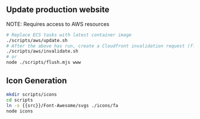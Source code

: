 ## Update production website

NOTE: Requires access to AWS resources

```bash
# Replace ECS tasks with latest container image
./scripts/aws/update.sh
# After the above has run, create a Cloudfront invalidation request (flushes CDN cache)
./scripts/aws/invalidate.sh
# or
node ./scripts/flush.mjs www
```

## Icon Generation

```bash
mkdir scripts/icons
cd scripts
ln -s {{src}}/Font-Awesome/svgs ./icons/fa
node icons
```
